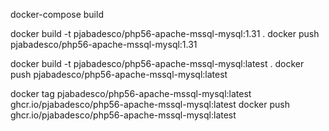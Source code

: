 docker-compose build

docker build -t pjabadesco/php56-apache-mssql-mysql:1.31 .
docker push pjabadesco/php56-apache-mssql-mysql:1.31

docker build -t pjabadesco/php56-apache-mssql-mysql:latest .
docker push pjabadesco/php56-apache-mssql-mysql:latest

docker tag pjabadesco/php56-apache-mssql-mysql:latest ghcr.io/pjabadesco/php56-apache-mssql-mysql:latest
docker push ghcr.io/pjabadesco/php56-apache-mssql-mysql:latest
